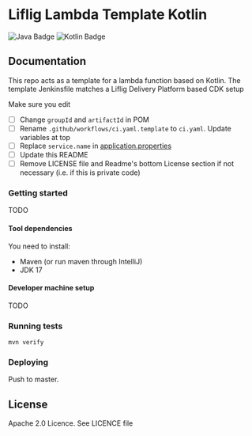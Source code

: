# Liflig Lambda Template Kotlin

![Java Badge](https://img.shields.io/badge/java-17-blue?logo=java)
![Kotlin Badge](https://img.shields.io/badge/kotlin--blue?logo=kotlin)

## Documentation
This repo acts as a template for a lambda function based on Kotlin. The template Jenkinsfile matches a
Liflig Delivery Platform based CDK setup

Make sure you edit
- [ ] Change `groupId` and `artifactId` in POM
- [ ] Rename `.github/workflows/ci.yaml.template` to `ci.yaml`. Update variables at top
- [ ] Replace `service.name` in [application.properties](src/main/resources-filtered/application.properties)
- [ ] Update this README
- [ ] Remove LICENSE file and Readme's bottom License section if not necessary (i.e. if this is private code)

### Getting started
TODO

#### Tool dependencies

You need to install:
- Maven (or run maven through IntelliJ)
- JDK 17

#### Developer machine setup
TODO

### Running tests

```shell
mvn verify
```

### Deploying
Push to master.

## License
Apache 2.0 Licence. See LICENCE file
